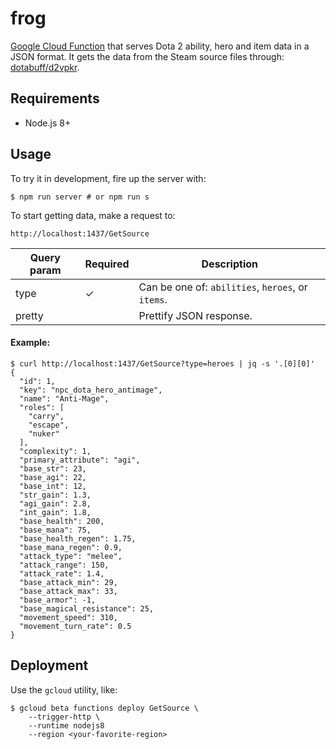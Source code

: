 # frog

[Google Cloud Function](https://cloud.google.com/functions/) that serves Dota 2 ability, hero and item data in a JSON format. It gets the data from the Steam source files through: [dotabuff/d2vpkr](https://github.com/dotabuff/d2vpkr).

## Requirements

- Node.js 8+

## Usage

To try it in development, fire up the server with:

```
$ npm run server # or npm run s
```

To start getting data, make a request to:

```
http://localhost:1437/GetSource
```

| Query param | Required | Description
| ---- | -------- | -----------
| type | ✓ | Can be one of: `abilities`, `heroes`, or `items`.
| pretty | | Prettify JSON response.

#### Example:

```
$ curl http://localhost:1437/GetSource?type=heroes | jq -s '.[0][0]'
{
  "id": 1,
  "key": "npc_dota_hero_antimage",
  "name": "Anti-Mage",
  "roles": [
    "carry",
    "escape",
    "nuker"
  ],
  "complexity": 1,
  "primary_attribute": "agi",
  "base_str": 23,
  "base_agi": 22,
  "base_int": 12,
  "str_gain": 1.3,
  "agi_gain": 2.8,
  "int_gain": 1.8,
  "base_health": 200,
  "base_mana": 75,
  "base_health_regen": 1.75,
  "base_mana_regen": 0.9,
  "attack_type": "melee",
  "attack_range": 150,
  "attack_rate": 1.4,
  "base_attack_min": 29,
  "base_attack_max": 33,
  "base_armor": -1,
  "base_magical_resistance": 25,
  "movement_speed": 310,
  "movement_turn_rate": 0.5
}
```

## Deployment

Use the `gcloud` utility, like:

```
$ gcloud beta functions deploy GetSource \
    --trigger-http \
    --runtime nodejs8
    --region <your-favorite-region>
```
